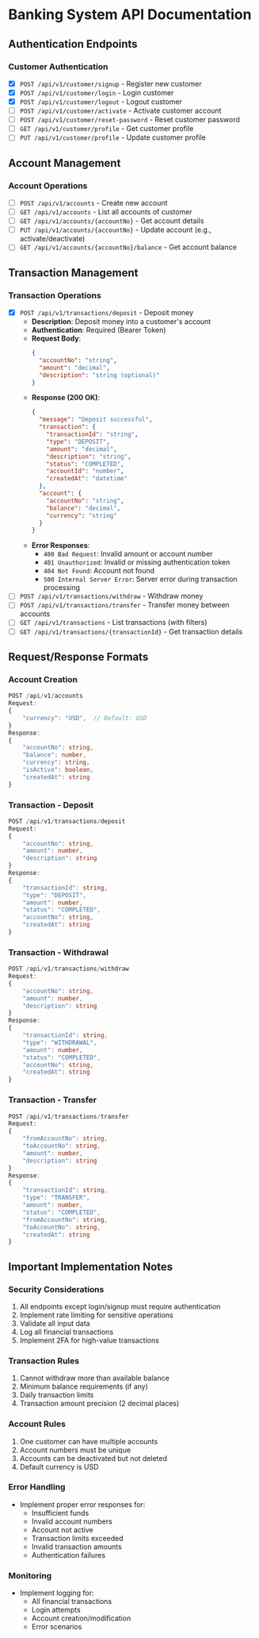 # Banking System API Documentation

## Authentication Endpoints

### Customer Authentication
- [x] `POST /api/v1/customer/signup` - Register new customer
- [x] `POST /api/v1/customer/login` - Login customer
- [x] `POST /api/v1/customer/logout` - Logout customer
- [ ] `POST /api/v1/customer/activate` - Activate customer account
- [ ] `POST /api/v1/customer/reset-password` - Reset customer password
- [ ] `GET /api/v1/customer/profile` - Get customer profile
- [ ] `PUT /api/v1/customer/profile` - Update customer profile

## Account Management

### Account Operations
- [ ] `POST /api/v1/accounts` - Create new account
- [ ] `GET /api/v1/accounts` - List all accounts of customer
- [ ] `GET /api/v1/accounts/{accountNo}` - Get account details
- [ ] `PUT /api/v1/accounts/{accountNo}` - Update account (e.g., activate/deactivate)
- [ ] `GET /api/v1/accounts/{accountNo}/balance` - Get account balance

## Transaction Management

### Transaction Operations
- [x] `POST /api/v1/transactions/deposit` - Deposit money
  - **Description**: Deposit money into a customer's account
  - **Authentication**: Required (Bearer Token)
  - **Request Body**:
    ```json
    {
      "accountNo": "string",
      "amount": "decimal",
      "description": "string (optional)"
    }
    ```
  - **Response (200 OK)**:
    ```json
    {
      "message": "Deposit successful",
      "transaction": {
        "transactionId": "string",
        "type": "DEPOSIT",
        "amount": "decimal",
        "description": "string",
        "status": "COMPLETED",
        "accountId": "number",
        "createdAt": "datetime"
      },
      "account": {
        "accountNo": "string",
        "balance": "decimal",
        "currency": "string"
      }
    }
    ```
  - **Error Responses**:
    - `400 Bad Request`: Invalid amount or account number
    - `401 Unauthorized`: Invalid or missing authentication token
    - `404 Not Found`: Account not found
    - `500 Internal Server Error`: Server error during transaction processing
- [ ] `POST /api/v1/transactions/withdraw` - Withdraw money
- [ ] `POST /api/v1/transactions/transfer` - Transfer money between accounts
- [ ] `GET /api/v1/transactions` - List transactions (with filters)
- [ ] `GET /api/v1/transactions/{transactionId}` - Get transaction details

## Request/Response Formats

### Account Creation
```typescript
POST /api/v1/accounts
Request:
{
    "currency": "USD",  // Default: USD
}
Response:
{
    "accountNo": string,
    "balance": number,
    "currency": string,
    "isActive": boolean,
    "createdAt": string
}
```

### Transaction - Deposit
```typescript
POST /api/v1/transactions/deposit
Request:
{
    "accountNo": string,
    "amount": number,
    "description": string
}
Response:
{
    "transactionId": string,
    "type": "DEPOSIT",
    "amount": number,
    "status": "COMPLETED",
    "accountNo": string,
    "createdAt": string
}
```

### Transaction - Withdrawal
```typescript
POST /api/v1/transactions/withdraw
Request:
{
    "accountNo": string,
    "amount": number,
    "description": string
}
Response:
{
    "transactionId": string,
    "type": "WITHDRAWAL",
    "amount": number,
    "status": "COMPLETED",
    "accountNo": string,
    "createdAt": string
}
```

### Transaction - Transfer
```typescript
POST /api/v1/transactions/transfer
Request:
{
    "fromAccountNo": string,
    "toAccountNo": string,
    "amount": number,
    "description": string
}
Response:
{
    "transactionId": string,
    "type": "TRANSFER",
    "amount": number,
    "status": "COMPLETED",
    "fromAccountNo": string,
    "toAccountNo": string,
    "createdAt": string
}
```

## Important Implementation Notes

### Security Considerations
1. All endpoints except login/signup must require authentication
2. Implement rate limiting for sensitive operations
3. Validate all input data
4. Log all financial transactions
5. Implement 2FA for high-value transactions

### Transaction Rules
1. Cannot withdraw more than available balance
2. Minimum balance requirements (if any)
3. Daily transaction limits
4. Transaction amount precision (2 decimal places)

### Account Rules
1. One customer can have multiple accounts
2. Account numbers must be unique
3. Accounts can be deactivated but not deleted
4. Default currency is USD

### Error Handling
- Implement proper error responses for:
  - Insufficient funds
  - Invalid account numbers
  - Account not active
  - Transaction limits exceeded
  - Invalid transaction amounts
  - Authentication failures

### Monitoring
- Implement logging for:
  - All financial transactions
  - Login attempts
  - Account creation/modification
  - Error scenarios
